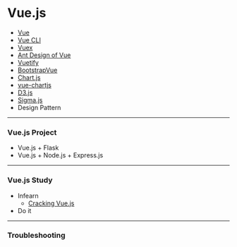 # Vue.js
+ [Vue](https://vuejs.org/)
+ [Vue CLI](https://cli.vuejs.org/)
+ [Vuex](https://vuex.vuejs.org/)
+ [Ant Design of Vue](https://antdv.com/docs/vue/introduce/)
+ [Vuetify](https://vuetifyjs.com/en/)
+ [BootstrapVue](https://bootstrap-vue.org/)
+ [Chart.js](https://www.chartjs.org/)
+ [vue-chartjs](https://vue-chartjs.org/)
+ [D3.js](https://d3js.org/)
+ [Sigma.js](http://sigmajs.org/)
+ Design Pattern

------------
### Vue.js Project
+ Vue.js + Flask
+ Vue.js + Node.js + Express.js

------------
### Vue.js Study
+ Infearn
  + [Cracking Vue.js](https://joshua1988.github.io/vue-camp/)
+ Do it

-----------

### Troubleshooting
